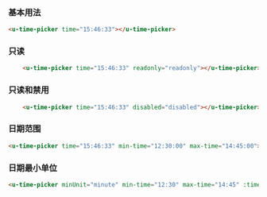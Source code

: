 ### 基本用法

``` html
<u-time-picker time="15:46:33"></u-time-picker>
```

### 只读
``` html
    <u-time-picker time="15:46:33" readonly="readonly"></u-time-picker>
```

### 只读和禁用
``` html
    <u-time-picker time="15:46:33" disabled="disabled"></u-time-picker>
```

### 日期范围
``` html
<u-time-picker time="15:46:33" min-time="12:30:00" max-time="14:45:00"></u-time-picker>
```

### 日期最小单位
``` html
<u-time-picker minUnit="minute" min-time="12:30" max-time="14:45" :time="'13:12'"></u-time-picker>
```
